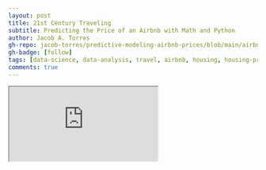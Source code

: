```yaml
---
layout: post
title: 21st Century Traveling
subtitle: Predicting the Price of an Airbnb with Math and Python
author: Jacob A. Torres
gh-repo: jacob-torres/predictive-modeling-airbnb-prices/blob/main/airbnb_ds_u2.ipynb
gh-badge: [follow]
tags: [data-science, data-analysis, travel, airbnb, housing, housing-price, machine-learning, predictive-modeling]
comments: true
---
```


<iframe src='https://github.com/jacob-torres/predictive-modeling-airbnb-prices/main/blob/airbnb_ds_u2.html'></iframe>
